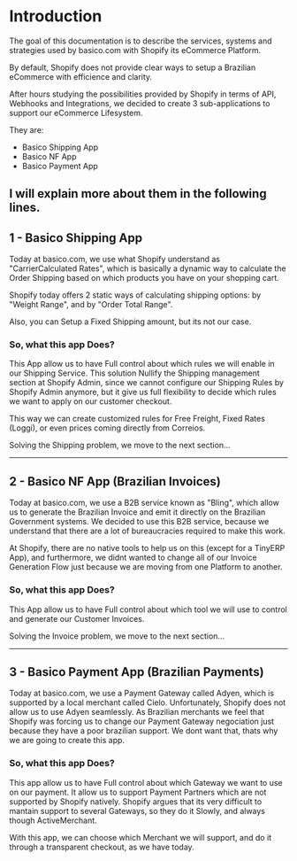# Introduction

The goal of this documentation is to describe the services, systems and strategies used by basico.com with Shopify its eCommerce Platform.

By default, Shopify does not provide clear ways to setup a Brazilian eCommerce with efficience and clarity.

After hours studying the possibilities provided by Shopify in terms of API, Webhooks and Integrations, we decided to create 3 sub-applications to support our eCommerce Lifesystem.

They are:

* Basico Shipping App
* Basico NF App
* Basico Payment App

I will explain more about them in the following lines.
---

## 1 - Basico Shipping App

Today at basico.com, we use what Shopify understand as "CarrierCalculated Rates", which is basically a dynamic way to calculate the Order Shipping based on which products you have on your shopping cart.

Shopify today offers 2 static ways of calculating shipping options: by "Weight Range", and by "Order Total Range".

Also, you can Setup a Fixed Shipping amount, but its not our case.

### So, what this app Does?

This App allow us to have Full control about which rules we will enable in our Shipping Service. This solution Nullify the Shipping management section at Shopify Admin, since we cannot configure our Shipping Rules by Shopify Admin anymore, but it give us full flexibility to decide which rules we want to apply on our customer checkout.

This way we can create customized rules for Free Freight, Fixed Rates \(Loggi\), or even prices coming directly from Correios.

Solving the Shipping problem, we move to the next section...

---

## 2 - Basico NF App \(Brazilian Invoices\)

Today at basico.com, we use a B2B service known as "Bling", which allow us to generate the Brazilian Invoice and emit it directly on the Brazilian Government systems. We decided to use this B2B service, because we understand that there are a lot of bureaucracies required to make this work.

At Shopify, there are no native tools to help us on this \(except for a TinyERP App\), and furthermore, we didnt wanted to change all of our Invoice Generation Flow just because we are moving from one Platform to another. 

### So, what this app Does?

This App allow us to have Full control about which tool we will use to control and generate our Customer Invoices.

Solving the Invoice problem, we move to the next section...

---

## 3 - Basico Payment App \(Brazilian Payments\)

Today at basico.com, we use a Payment Gateway called Adyen, which is supported by a local merchant called Cielo. Unfortunately, Shopify does not allow us to use Adyen seamlessly. As Brazilian merchants we feel that Shopify was forcing us to change our Payment Gateway negociation just because they have a poor brazilian support. We dont want that, thats why we are going to create this app. 

### So, what this app Does?

This app allow us to have Full control about which Gateway we want to use on our payment. It allow us to support Payment Partners which are not supported by Shopify natively. Shopify argues that its very difficult to mantain support to several Gateways, so they do it Slowly, and always though ActiveMerchant.

With this app, we can choose which Merchant we will support, and do it through a transparent checkout, as we have today.

